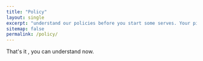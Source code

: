 ```yaml
---
title: "Policy"
layout: single
excerpt: "understand our policies before you start some serves. Your pixels are in another canvas."
sitemap: false
permalink: /policy/
---
```


That's it , you can understand now.

<script type="text/javascript">
  var GOOG_FIXURL_LANG = 'en';
  var GOOG_FIXURL_SITE = '{{ site.url }}'
</script>
<script type="text/javascript"
  src="//linkhelp.clients.google.com/tbproxy/lh/wm/fixurl.js">
</script>
